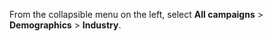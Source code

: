 From the collapsible menu on the left, select **All campaigns** > **Demographics** > **Industry**.

